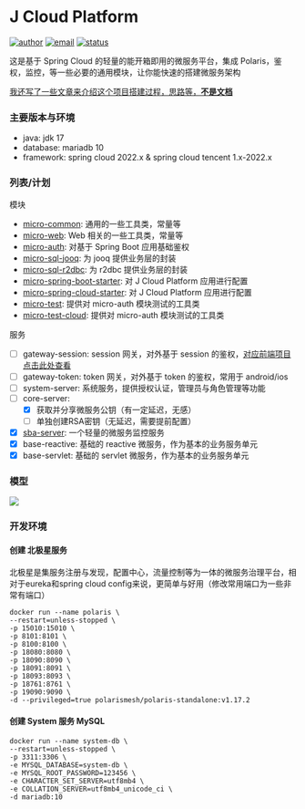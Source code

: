
# J Cloud Platform

[![author](https://img.shields.io/badge/author-mrtt-blue.svg)](https://jiangtj.gitlab.io/me)
[![email](https://img.shields.io/badge/email-jiang.taojie@foxmail.com-blue.svg)](mailto:jiang.taojie@foxmail.com)
[![status](https://img.shields.io/badge/status-developing-yellow.svg)](mailto:jiang.taojie@foxmail.com)

这是基于 Spring Cloud 的轻量的能开箱即用的微服务平台，集成 Polaris，鉴权，监控，等一些必要的通用模块，让你能快速的搭建微服务架构

[我还写了一些文章来介绍这个项目搭建过程，思路等，**不是文档**](https://jiangtj.com/tags/Spring-Cloud-%E5%B9%B3%E5%8F%B0%E6%90%AD%E5%BB%BA/)

### 主要版本与环境

- java: jdk 17
- database: mariadb 10
- framework: spring cloud 2022.x & spring cloud tencent 1.x-2022.x

### 列表/计划

模块
- [micro-common](/micro-common): 通用的一些工具类，常量等
- [micro-web](/micro-web): Web 相关的一些工具类，常量等
- [micro-auth](/micro-auth): 对基于 Spring Boot 应用基础鉴权
- [micro-sql-jooq](/micro-sql-jooq): 为 jooq 提供业务层的封装
- [micro-sql-r2dbc](/micro-sql-r2dbc): 为 r2dbc 提供业务层的封装
- [micro-spring-boot-starter](/micro-spring-cloud-starter): 对 J Cloud Platform 应用进行配置
- [micro-spring-cloud-starter](/micro-spring-cloud-starter): 对 J Cloud Platform 应用进行配置
- [micro-test](/micro-test): 提供对 micro-auth 模块测试的工具类
- [micro-test-cloud](/micro-test-cloud): 提供对 micro-auth 模块测试的工具类

服务
- [ ] gateway-session: session 网关，对外基于 session 的鉴权，[对应前端项目点击此处查看](https://github.com/jiangtj-lab/jc-admin-session)
- [ ] gateway-token: token 网关，对外基于 token 的鉴权，常用于 android/ios
- [ ] system-server: 系统服务，提供授权认证，管理员与角色管理等功能
- [ ] core-server:
  - [x] 获取并分享微服务公钥（有一定延迟，无感）
  - [ ] 单独创建RSA密钥（无延迟，需要提前配置）
- [x] [sba-server](https://github.com/codecentric/spring-boot-admin): 一个轻量的微服务监控服务
- [x] base-reactive: 基础的 reactive 微服务，作为基本的业务服务单元
- [x] base-servlet: 基础的 servlet 微服务，作为基本的业务服务单元

### 模型

![](https://github.com/jiangtj/jc-platform/assets/15902347/48c9a592-a314-4d7e-9838-5fc6528f8caf)

### 开发环境

#### 创建 北极星服务

北极星是集服务注册与发现，配置中心，流量控制等为一体的微服务治理平台，相对于eureka和spring cloud config来说，更简单与好用（修改常用端口为一些非常有端口）

```shell
docker run --name polaris \
--restart=unless-stopped \
-p 15010:15010 \
-p 8101:8101 \
-p 8100:8100 \
-p 18080:8080 \
-p 18090:8090 \
-p 18091:8091 \
-p 18093:8093 \
-p 18761:8761 \
-p 19090:9090 \
-d --privileged=true polarismesh/polaris-standalone:v1.17.2
```

#### 创建 System 服务 MySQL

```shell
docker run --name system-db \
--restart=unless-stopped \
-p 3311:3306 \
-e MYSQL_DATABASE=system-db \
-e MYSQL_ROOT_PASSWORD=123456 \
-e CHARACTER_SET_SERVER=utf8mb4 \
-e COLLATION_SERVER=utf8mb4_unicode_ci \
-d mariadb:10
```
